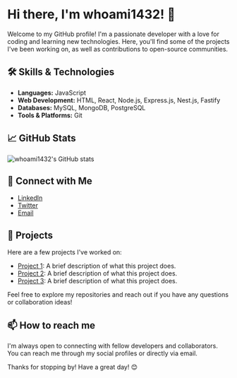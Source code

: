 # Hi there, I'm whoami1432! 👋

Welcome to my GitHub profile! I'm a passionate developer with a love for coding and learning new technologies. Here, you'll find some of the projects I've been working on, as well as contributions to open-source communities.

## 🛠️ Skills & Technologies

- **Languages:** JavaScript
- **Web Development:** HTML, React, Node.js, Express.js, Nest.js, Fastify
- **Databases:** MySQL, MongoDB, PostgreSQL
- **Tools & Platforms:** Git

## 📈 GitHub Stats

![whoami1432's GitHub stats](https://github-readme-stats.vercel.app/api?username=whoami1432&show_icons=true&theme=radical)

## 🔗 Connect with Me

- [LinkedIn](https://www.linkedin.com/in/whoami1432)
- [Twitter](https://twitter.com/whoami1432)
- [Email](mailto:saravanakumara512@gmail.com)

## 🚀 Projects

Here are a few projects I've worked on:

- [Project 1](https://github.com/whoami1432/project1): A brief description of what this project does.
- [Project 2](https://github.com/whoami1432/project2): A brief description of what this project does.
- [Project 3](https://github.com/whoami1432/project3): A brief description of what this project does.

Feel free to explore my repositories and reach out if you have any questions or collaboration ideas!

## 📫 How to reach me

I'm always open to connecting with fellow developers and collaborators. You can reach me through my social profiles or directly via email.

Thanks for stopping by! Have a great day! 😊

